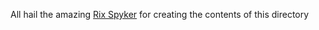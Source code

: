All hail the amazing [Rix Spyker](secondlife:///app/agent/1aea661a-741f-4148-a1a4-c2f9ddd047dd/about) for creating the contents of this directory
